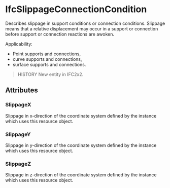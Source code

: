 # IfcSlippageConnectionCondition

Describes slippage in support conditions or connection conditions. Slippage means that a relative displacement may occur in a support or connection before support or connection reactions are awoken.<!-- end of definition -->

Applicability:

* Point supports and connections,
* curve supports and connections,
* surface supports and connections.

> HISTORY  New entity in IFC2x2.

## Attributes

### SlippageX
Slippage in x-direction of the coordinate system defined by the instance which uses this resource object.

### SlippageY
Slippage in y-direction of the coordinate system defined by the instance which uses this resource object.

### SlippageZ
Slippage in z-direction of the coordinate system defined by the instance which uses this resource object.
